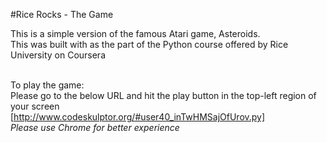 #Rice Rocks - The Game

This is a simple version of the famous Atari game, Asteroids.<br>
This was built with as the part of the Python course offered by Rice University on Coursera<br><br>

To play the game:<br>
Please go to the below URL and hit the play button in the top-left region of your screen<br>
[http://www.codeskulptor.org/#user40_inTwHMSajOfUrov.py]<br>
*Please use Chrome for better experience*
